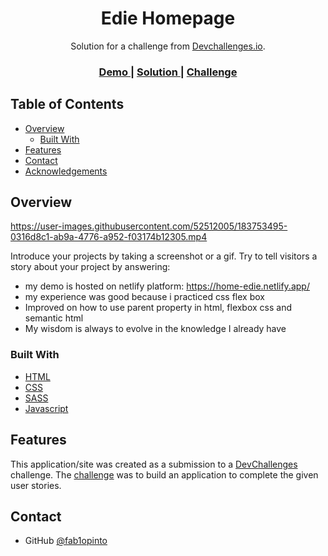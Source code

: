 <!-- Please update value in the {}  -->

<h1 align="center">Edie Homepage</h1>

<div align="center">
   Solution for a challenge from  <a href="http://devchallenges.io" target="_blank">Devchallenges.io</a>.
</div>

<div align="center">
  <h3>
    <a href="https://home-edie.netlify.app/">
      Demo
    </a>
    <span> | </span>
    <a href="https://devchallenges.io/solutions/swxytauGtWSGEtTgnPmY">
      Solution
    </a>
    <span> | </span>
    <a href="https://devchallenges.io/challenges/xobQBuf8zWWmiYMIAZe0">
      Challenge
    </a>
  </h3>
</div>

<!-- TABLE OF CONTENTS -->

## Table of Contents

- [Overview](#overview)
  - [Built With](#built-with)
- [Features](#features)
- [Contact](#contact)
- [Acknowledgements](#acknowledgements)

<!-- OVERVIEW -->

## Overview

https://user-images.githubusercontent.com/52512005/183753495-0316d8c1-ab9a-4776-a952-f03174b12305.mp4

Introduce your projects by taking a screenshot or a gif. Try to tell visitors a story about your project by answering:

- my demo is hosted on netlify platform: https://home-edie.netlify.app/
- my experience was good because i practiced css flex box
- Improved on how to use parent property in html, flexbox css and semantic html
- My wisdom is always to evolve in the knowledge I already have

### Built With

<!-- This section should list any major frameworks that you built your project using. Here are a few examples.-->

- [HTML](https://html.com/)
- [CSS](https://www.w3.org/Style/CSS/Overview.en.html)
- [SASS](https://sass-lang.com/)
- [Javascript](https://www.javascript.com/)

## Features

<!-- List the features of your application or follow the template. Don't share the figma file here :) -->

This application/site was created as a submission to a [DevChallenges](https://devchallenges.io/challenges) challenge. The [challenge](https://devchallenges.io/challenges/xobQBuf8zWWmiYMIAZe0) was to build an application to complete the given user stories.


## Contact


- GitHub [@fab1opinto](https://github.com/fab1opinto)
